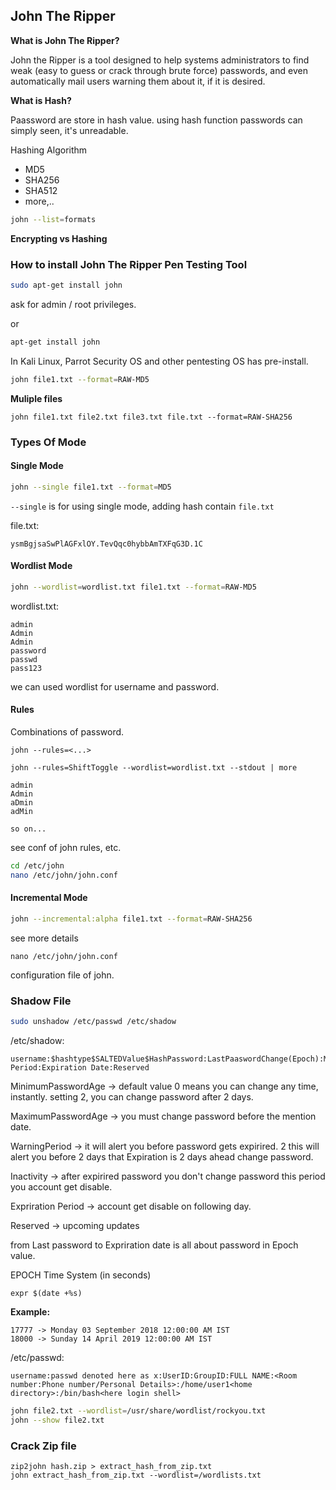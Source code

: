 ## John The Ripper

**What is John The Ripper?**

John the Ripper is a tool designed to help systems administrators to
 find weak (easy to guess or crack through brute force) passwords, and
 even automatically mail users warning them about it, if it is desired.

**What is Hash?**

Paassword are store in hash value. using hash function passwords can simply seen, it's unreadable.

Hashing Algorithm

- MD5
- SHA256
- SHA512
- more,..

```bash
john --list=formats
```

**Encrypting vs Hashing**

### How to install John The Ripper Pen Testing Tool

```bash
sudo apt-get install john
```
ask for admin / root privileges.

or

```bash
apt-get install john
```

In Kali Linux, Parrot Security OS and other pentesting OS
has pre-install.

```bash
john file1.txt --format=RAW-MD5
```
**Muliple files**
```
john file1.txt file2.txt file3.txt file.txt --format=RAW-SHA256
```

### Types Of Mode

####  Single Mode

```bash
john --single file1.txt --format=MD5
```

`--single` is for using single mode,
adding hash contain `file.txt`

file.txt:
```
ysmBgjsaSwPlAGFxlOY.TevQqc0hybbAmTXFqG3D.1C
```

#### Wordlist Mode

```bash
john --wordlist=wordlist.txt file1.txt --format=RAW-MD5
```

wordlist.txt:
```
admin
Admin
Admin
password
passwd
pass123
```

we can used wordlist for username and password.

#### Rules

Combinations of password.
```
john --rules=<...>
```

```
john --rules=ShiftToggle --wordlist=wordlist.txt --stdout | more
```

```
admin
Admin
aDmin
adMin

so on...
```

see conf of john rules, etc.
```bash
cd /etc/john
nano /etc/john/john.conf
```

#### Incremental Mode 

```bash
john --incremental:alpha file1.txt --format=RAW-SHA256
 ```
 
 see more details
 ```
 nano /etc/john/john.conf
 ```
 
 configuration file of john.
 
 ### Shadow File 
 
 ```bash
 sudo unshadow /etc/passwd /etc/shadow
 ```

/etc/shadow:
```
username:$hashtype$SALTEDValue$HashPassword:LastPaaswordChange(Epoch):MinimumPasswordAge:MaximumPasswordAge:WaringPeriod:Inactivity Period:Expiration Date:Reserved
```

MinimumPasswordAge -> default value 0 means you can change any time, instantly. setting 2, you can change password after 2 days.

MaximumPasswordAge -> you must change password before the mention date.

WarningPeriod -> it will alert you before password gets expirired. 2 this will alert you before 2 days that Expiration is 2 days ahead change password.

Inactivity ->  after expirired password you don't change password this period you account get disable.

Expriration Period -> account get disable on following day.

Reserved -> upcoming updates

from Last password to Expriration date is all about password in Epoch value.

EPOCH Time System
(in seconds)
```
expr $(date +%s)
```
 
 **Example:**
 ```
 17777 -> Monday 03 September 2018 12:00:00 AM IST
 18000 -> Sunday 14 April 2019 12:00:00 AM IST
 ```
 /etc/passwd:
 ```
 username:passwd denoted here as x:UserID:GroupID:FULL NAME:<Room number:Phone number/Personal Details>:/home/user1<home directory>:/bin/bash<here login shell>
 ```
 
 ```bash
 john file2.txt --wordlist=/usr/share/wordlist/rockyou.txt
john --show file2.txt
 ```
 
 ### Crack Zip file
 ```
 zip2john hash.zip > extract_hash_from_zip.txt
 john extract_hash_from_zip.txt --wordlist=/wordlists.txt
 ```